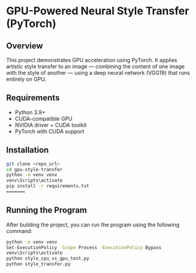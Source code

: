 # GPU-Powered Neural Style Transfer (PyTorch)

## Overview
This project demonstrates GPU acceleration using PyTorch. 
It applies artistic style transfer to an image — combining the content of one image with the style of another — using a deep neural network (VGG19) that runs entirely on GPU.

## Requirements
- Python 3.9+
- CUDA-compatible GPU
- NVIDIA driver + CUDA toolkit
- PyTorch with CUDA support

## Installation
```bash
git clone <repo_url>
cd gpu-style-transfer
python -m venv venv
venv\Scripts\activate      
pip install -r requirements.txt
=======
```
## Running the Program

After building the project, you can run the program using the following command:
```bash
python -m venv venv
Set-ExecutionPolicy -Scope Process -ExecutionPolicy Bypass
venv\Scripts\activate
python style_cpu_vs_gpu_test.py
python style_transfer.py    
```
